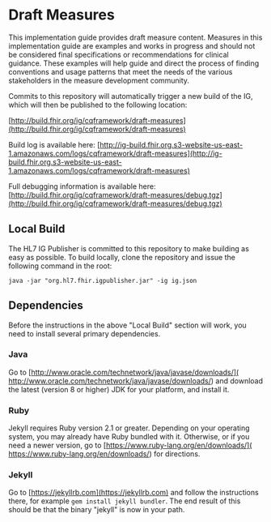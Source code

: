﻿# Draft Measures

This implementation guide provides draft measure content. Measures in this implementation guide are examples and works in progress and should not be considered final specifications or recommendations for clinical guidance. These examples will help guide and direct the process of finding conventions and usage patterns that meet the needs of the various stakeholders in the measure development community.

Commits to this repository will automatically trigger a new build of the IG, which will then be published to the following location:

[http://build.fhir.org/ig/cqframework/draft-measures](http://build.fhir.org/ig/cqframework/draft-measures)

Build log is available here:
[http://ig-build.fhir.org.s3-website-us-east-1.amazonaws.com/logs/cqframework/draft-measures](http://ig-build.fhir.org.s3-website-us-east-1.amazonaws.com/logs/cqframework/draft-measures)

Full debugging information is available here:
[http://build.fhir.org/ig/cqframework/draft-measures/debug.tgz](http://build.fhir.org/ig/cqframework/draft-measures/debug.tgz)

## Local Build

The HL7 IG Publisher is committed to this repository to make building as easy as possible. To build locally, clone the repository and issue the following command in the root:

    java -jar "org.hl7.fhir.igpublisher.jar" -ig ig.json

## Dependencies

Before the instructions in the above "Local Build" section will work, you
need to install several primary dependencies.

### Java

Go to [http://www.oracle.com/technetwork/java/javase/downloads/](
http://www.oracle.com/technetwork/java/javase/downloads/) and download the
latest (version 8 or higher) JDK for your platform, and install it.

### Ruby

Jekyll requires Ruby version 2.1 or greater.  Depending on your operating
system, you may already have Ruby bundled with it.  Otherwise, or if you
need a newer version, go to [https://www.ruby-lang.org/en/downloads/](
https://www.ruby-lang.org/en/downloads/) for directions.

### Jekyll

Go to [https://jekyllrb.com](https://jekyllrb.com) and follow the
instructions there, for example `gem install jekyll bundler`.  The end
result of this should be that the binary "jekyll" is now in your path.
